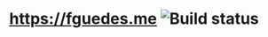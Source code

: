 # https://fguedes.me  ![Build status](https://api.travis-ci.com/fernandoguedes/fguedes.me.svg?branch=master)
